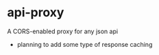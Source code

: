 api-proxy
=========

A CORS-enabled proxy for any json api

- planning to add some type of response caching
